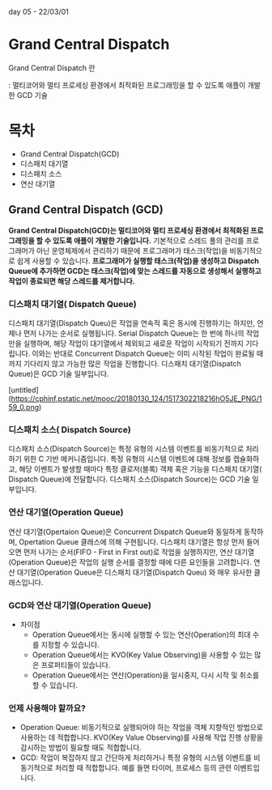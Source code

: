 day 05 - 22/03/01

# Grand Central Dispatch

Grand Central Dispatch 란

: 멀티코어와 멀티 프로세싱 환경에서 최적화된 프로그래밍을 할 수 있도록 애플이 개발한 GCD 기술

# 목차

- Grand Central Dispatch(GCD)
- 디스패치 대기열
- 디스패치 소스
- 연산 대기열

## Grand Central Dispatch (GCD)

**Grand Central Dispatch(GCD)는 멀티코어와 멀티 프로세싱 환경에서 최적화된 프로그래밍을 할 수 있도록 애플이 개발한 기술입니다.** 기본적으로 스레드 풀의 관리를 프로그래머가 아닌 운영체제에서 관리하기 때문에 프로그래머가 태스크(작업)을 비동기적으로 쉽게 사용할 수 있습니다. **프로그래머가 실행할 태스크(작업)을 생성하고 Dispatch Queue에 추가하면 GCD는 태스크(작업)에 맞는 스레드를 자동으로 생성해서 실행하고 작업이 종료되면 해당 스레드를 제거합니다.**

### 디스패치 대기열( Dispatch Queue)

디스패치 대기열(Dispatch Queu)은 작업을 연속적 혹은 동시에 진행하기는 하지만, 언제나 먼저 나가는 순서로 실행됩니다. Serial Dispatch Queue는 한 번에 하나의 작업만을 실행하며, 해당 작업이 대기열에서 제외되고 새로운 작업이 시작되기 전까지 기다립니다. 이와는 반대로 Concurrent Dispatch Queue는 이미 시작된 작업이 완료될 때까지 기다리지 않고 가능한 많은 작업을 진행합니다. 디스패치 대기열(Dispatch Queue)은 GCD 기술 일부입니다.


[untitled] (https://cphinf.pstatic.net/mooc/20180130_124/1517302218216hO5JE_PNG/159_0.png)



### 디스패치 소스( Dispatch Source)

디스패치 소스(Dispatch Source)는 특정 유형의 시스템 이벤트를 비동기적으로 처리하기 위한 C 기반 메커니즘입니다. 특정 유형의 시스템 이벤트에 대해 정보를 캡슐화하고, 해당 이벤트가 발생할 때마다 특정 클로저(블록) 객체 혹은 기능을 디스패치 대기열( Dispatch Queue)에 전달합니다. 디스패치 소스(Dispatch Source)는 GCD 기술 일부입니다.

### 연산 대기열(Operation Queue)

연산 대기열(Opertaion Queue)은 Concurrent Dispatch Queue와 동일하게 동작하며, Opertation Queue 클래스에 의해 구현됩니다. 디스패치 대기열은 항상 먼저 들어오면 먼저 나가는 순서(FIFO - First in First out)로 작업을 실행하지만, 연산 대기열(Operation Queue)은 작업의 실행 순서를 결정할 때에 다른 요인들을 고려합니다. 연산 대기열(Operation Queue은 디스패치 대기열(Dispatch Queu) 와 매우 유사한 클래스입니다.

### GCD와 연산 대기열(Operation Queue)

- 차이점
    - Operation Queue에서는 동시에 실행할 수 있는 연산(Operation)의 최대 수를 지정할 수 있습니다.
    - Operation Queue에서는 KVO(Key Value Observing)을 사용할 수 있는 많은 프로퍼티들이 있습니다.
    - Operation Queue에서는 연산(Operation)을 일시중지, 다시 시작 및 취소를 할 수 있습니다.

### 언제 사용해야 할까요?

- Operation Queue: 비동기적으로 실행되어야 하는 작업을 객체 지향적인 방법으로 사용하는 데 적합합니다.
KVO(Key Value Observing)를 사용해 작업 진행 상황을 감시하는 방법이 필요할 때도 적합합니다.
- GCD: 작업이 복잡하지 않고 간단하게 처리하거나 특정 유형의 시스템 이벤트를 비동기적으로 처리할 때 적합합니다. 예를 들면 타이머, 프로세스 등의 관련 이벤트입니다.
